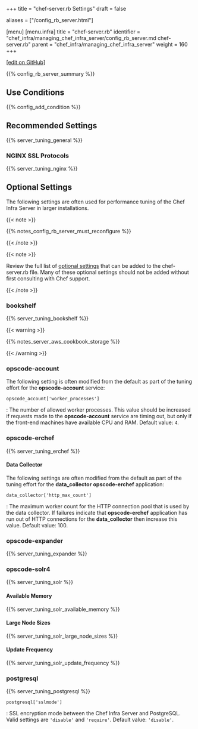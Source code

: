 +++
title = "chef-server.rb Settings"
draft = false

aliases = ["/config_rb_server.html"]

[menu]
  [menu.infra]
    title = "chef-server.rb"
    identifier = "chef_infra/managing_chef_infra_server/config_rb_server.md chef-server.rb"
    parent = "chef_infra/managing_chef_infra_server"
    weight = 160
+++

[\[edit on GitHub\]](https://github.com/chef/chef-web-docs/blob/master/content/config_rb_server.md)

{{% config_rb_server_summary %}}

## Use Conditions

{{% config_add_condition %}}

## Recommended Settings

{{% server_tuning_general %}}

### NGINX SSL Protocols

{{% server_tuning_nginx %}}

## Optional Settings

The following settings are often used for performance tuning of the Chef
Infra Server in larger installations.

{{< note >}}

{{% notes_config_rb_server_must_reconfigure %}}

{{< /note >}}

{{< note >}}

Review the full list of [optional
settings](/config_rb_server_optional_settings/) that can be added to
the chef-server.rb file. Many of these optional settings should not be
added without first consulting with Chef support.

{{< /note >}}

### bookshelf

{{% server_tuning_bookshelf %}}

{{< warning >}}

{{% notes_server_aws_cookbook_storage %}}

{{< /warning >}}

### opscode-account

The following setting is often modified from the default as part of the
tuning effort for the **opscode-account** service:

`opscode_account['worker_processes']`

:   The number of allowed worker processes. This value should be
    increased if requests made to the **opscode-account** service are
    timing out, but only if the front-end machines have available CPU
    and RAM. Default value: `4`.

### opscode-erchef

{{% server_tuning_erchef %}}

#### Data Collector

The following settings are often modified from the default as part of
the tuning effort for the **data_collector** **opscode-erchef**
application:

`data_collector['http_max_count']`

:   The maximum worker count for the HTTP connection pool that is used
    by the data collector. If failures indicate that **opscode-erchef**
    application has run out of HTTP connections for the
    **data_collector** then increase this value. Default value: <span
    class="title-ref">100</span>.

### opscode-expander

{{% server_tuning_expander %}}

### opscode-solr4

{{% server_tuning_solr %}}

#### Available Memory

{{% server_tuning_solr_available_memory %}}

#### Large Node Sizes

{{% server_tuning_solr_large_node_sizes %}}

#### Update Frequency

{{% server_tuning_solr_update_frequency %}}

### postgresql

{{% server_tuning_postgresql %}}

`postgresql['sslmode']`

:   SSL encryption mode between the Chef Infra Server and PostgreSQL.
    Valid settings are `'disable'` and `'require'`. Default value:
    `'disable'`.
